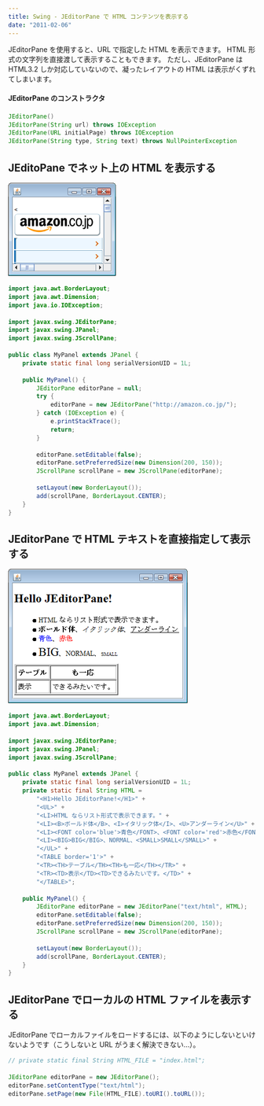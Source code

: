 ```yaml
---
title: Swing - JEditorPane で HTML コンテンツを表示する
date: "2011-02-06"
---
```


JEditorPane を使用すると、URL で指定した HTML を表示できます。
HTML 形式の文字列を直接渡して表示することもできます。
ただし、JEditorPane は HTML3.2 しか対応していないので、凝ったレイアウトの HTML は表示がくずれてしまいます。

#### JEditorPane のコンストラクタ

~~~ java
JEditorPane()
JEditorPane(String url) throws IOException
JEditorPane(URL initialPage) throws IOException
JEditorPane(String type, String text) throws NullPointerException
~~~

JEditoPane でネット上の HTML を表示する
----

![jeditorpane1.png](./jeditorpane1.png)

~~~ java
import java.awt.BorderLayout;
import java.awt.Dimension;
import java.io.IOException;

import javax.swing.JEditorPane;
import javax.swing.JPanel;
import javax.swing.JScrollPane;

public class MyPanel extends JPanel {
    private static final long serialVersionUID = 1L;

    public MyPanel() {
        JEditorPane editorPane = null;
        try {
            editorPane = new JEditorPane("http://amazon.co.jp/");
        } catch (IOException e) {
            e.printStackTrace();
            return;
        }

        editorPane.setEditable(false);
        editorPane.setPreferredSize(new Dimension(200, 150));
        JScrollPane scrollPane = new JScrollPane(editorPane);

        setLayout(new BorderLayout());
        add(scrollPane, BorderLayout.CENTER);
    }
}
~~~


JEditorPane で HTML テキストを直接指定して表示する
----

![jeditorpane2.png](./jeditorpane2.png)

~~~ java
import java.awt.BorderLayout;
import java.awt.Dimension;

import javax.swing.JEditorPane;
import javax.swing.JPanel;
import javax.swing.JScrollPane;

public class MyPanel extends JPanel {
    private static final long serialVersionUID = 1L;
    private static final String HTML =
        "<H1>Hello JEditorPane!</H1>" +
        "<UL>" +
        "<LI>HTML ならリスト形式で表示できます。" +
        "<LI><B>ボールド体</B>、<I>イタリック体</I>、<U>アンダーライン</U>" +
        "<LI><FONT color='blue'>青色</FONT>、<FONT color='red'>赤色</FONT>" +
        "<LI><BIG>BIG</BIG>、NORMAL、<SMALL>SMALL</SMALL>" +
        "</UL>" +
        "<TABLE border='1'>" +
        "<TR><TH>テーブル</TH><TH>も一応</TH></TR>" +
        "<TR><TD>表示</TD><TD>できるみたいです。</TD>" +
        "</TABLE>";

    public MyPanel() {
        JEditorPane editorPane = new JEditorPane("text/html", HTML);
        editorPane.setEditable(false);
        editorPane.setPreferredSize(new Dimension(200, 150));
        JScrollPane scrollPane = new JScrollPane(editorPane);

        setLayout(new BorderLayout());
        add(scrollPane, BorderLayout.CENTER);
    }
}
~~~

JEditorPane でローカルの HTML ファイルを表示する
----

JEditorPane でローカルファイルをロードするには、以下のようにしないといけないようです（こうしないと URL がうまく解決できない…）。

~~~ java
// private static final String HTML_FILE = "index.html";

JEditorPane editorPane = new JEditorPane();
editorPane.setContentType("text/html");
editorPane.setPage(new File(HTML_FILE).toURI().toURL());
~~~

